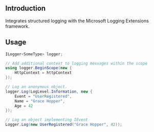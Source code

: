 ﻿## Introduction

Integrates structured logging with the Microsoft Logging Extensions framework.

## Usage

```c#
ILogger<SomeType> logger;

// Add additional context to logging messages within the scope
using logger.BeginScope(new {
    HttpContext = httpContext
});

// Log an anonymous object.
logger.Log(LogLevel.Information, new {
    Event = "UserRegistered",
    Name = "Grace Hopper",
    Age = 42
});

// Log an object implementing IEvent
Logger.Log(new UserRegistered("Grace Hopper", 42));
```
